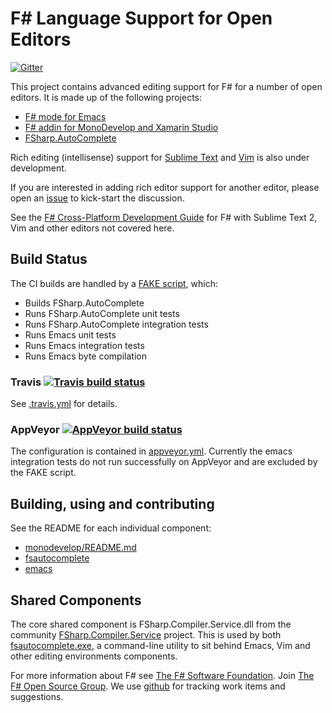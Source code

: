# F# Language Support for Open Editors

[![Gitter](https://badges.gitter.im/Join%20Chat.svg)](https://gitter.im/fsharp/fsharpbinding?utm_source=badge&utm_medium=badge&utm_campaign=pr-badge&utm_content=badge)

This project contains advanced editing support for F# for a number of open editors. It is made up of the following projects:
* [F# mode for Emacs](emacs/README.md)
* [F# addin for MonoDevelop and Xamarin Studio](monodevelop/README.md)
* [FSharp.AutoComplete](FSharp.AutoComplete/README.md)

Rich editing (intellisense) support for [Sublime Text](sublimetext/) and [Vim](vim/README.mkd) is also under development.

If you are interested in adding rich editor support for another editor, please open an [issue](https://github.com/fsharp/fsharpbinding/issues) to kick-start the discussion.

See the [F# Cross-Platform Development Guide](http://fsharp.org/guides/mac-linux-cross-platform/index.html#editing) for F# with Sublime Text 2, Vim and other editors not covered here.

## Build Status

The CI builds are handled by a [FAKE script](FSharp.AutoComplete/build.fsx), which:

* Builds FSharp.AutoComplete
* Runs FSharp.AutoComplete unit tests
* Runs FSharp.AutoComplete integration tests
* Runs Emacs unit tests
* Runs Emacs integration tests
* Runs Emacs byte compilation

### Travis [![Travis build status](https://travis-ci.org/fsharp/fsharpbinding.png)](https://travis-ci.org/fsharp/fsharpbinding)

See [.travis.yml](.travis.yml) for details.

### AppVeyor [![AppVeyor build status](https://ci.appveyor.com/api/projects/status/y1s7nje31qi1j8ed)](https://ci.appveyor.com/project/fsgit/fsharpbinding)

The configuration is contained in [appveyor.yml](appveyor.yml). Currently the emacs integration tests do not run successfully on AppVeyor and are excluded by the FAKE script.

## Building, using and contributing

See the README for each individual component:

* [monodevelop/README.md](monodevelop/README.md)
* [fsautocomplete](FSharp.AutoComplete/README.md)
* [emacs](emacs/README.md)

## Shared Components

The core shared component is FSharp.Compiler.Service.dll from the 
community [FSharp.Compiler.Service](https://github.com/fsharp/FSharp.Compiler.Service) project.
This is used by both [fsautocomplete.exe](https://github.com/fsharp/fsharpbinding/tree/master/FSharp.AutoComplete), 
a command-line utility to sit behind Emacs, Vim and other editing environments components. 

For more information about F# see [The F# Software Foundation](http://fsharp.org). Join [The F# Open Source Group](http://fsharp.github.com). We use [github](https://github.com/fsharp/fsharpbinding) for tracking work items and suggestions.
